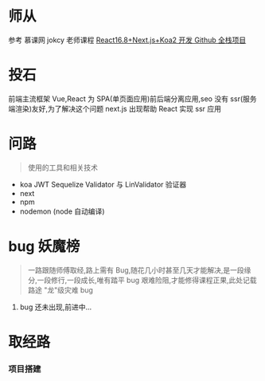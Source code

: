 # 师从

参考 慕课网 jokcy 老师课程 [React16.8+Next.js+Koa2 开发 Github 全栈项目](https://coding.imooc.com/class/334.html)

# 投石

前端主流框架 Vue,React 为 SPA(单页面应用)前后端分离应用,seo 没有 ssr(服务端渲染)友好,为了解决这个问题 next.js 出现帮助 React
实现 ssr 应用

# 问路

> 使用的工具和相关技术

- koa JWT Sequelize Validator 与 LinValidator 验证器
- next
- npm
- nodemon (node 自动编译)

# bug 妖魔榜

> 一路跟随师傅取经,路上需有 Bug,随花几小时甚至几天才能解决,是一段缘分,一段修行,一段成长,唯有踏平 bug 艰难险阻,才能修得课程正果,此处记载路途 "龙"级灾难 bug

1. bug 还未出现,前进中...

# 取经路

### 项目搭建
